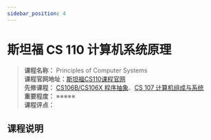 ```yaml
---
sidebar_position: 4
---
```


# 斯坦福 CS 110 计算机系统原理

>**课程名称：** Principles of Computer Systems    
**课程官网地址：**[斯坦福CS110课程官网](http://web.stanford.edu/class/cs110/)  
**先修课程：** [CS106B/CS106X 程序抽象](https://hackway.org/docs/cs/freshman/cpp/cs106b)、[CS 107 计算机组成与系统](https://hackway.org/docs/cs/sophomore/system/cs107)     
**重要程度：** ※※※※※  
**课程评点：** 

## 课程说明



